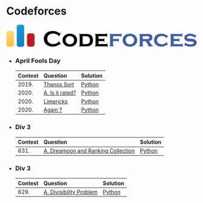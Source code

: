 # Codeforces
![](../images/codeforces.png)

- ### **April Fools Day**
    | Contest | Question | Solution |
    | :--- | :--- | :--- |
    | 2019. | [Thanos Sort](https://codeforces.com/contest/1145/problem/A) | [Python](https://github.com/ramanaditya/data-structure-and-algorithms/blob/master/codeforces/april-fools-day/thanos_sort.py) |
    | 2020. | [A. Is it rated?](https://codeforces.com/contest/1331/problem/A) | [Python](https://github.com/ramanaditya/data-structure-and-algorithms/blob/master/codeforces/april-fools-day/is_it_rated.py) |
    | 2020. | [Limericks](https://codeforces.com/contest/1331/problem/B) | [Python](https://github.com/ramanaditya/data-structure-and-algorithms/blob/master/codeforces/april-fools-day/limericks.py) |
    | 2020. | [Again ?](https://codeforces.com/contest/1331/problem/D) | [Python](https://github.com/ramanaditya/data-structure-and-algorithms/blob/master/codeforces/april-fools-day/again.py) |

- ### **Div 3**

    | Contest | Question | Solution |
    | :--- | :--- | :--- |
    | 631. | [A. Dreamoon and Ranking Collection](https://codeforces.com/contest/1330/problem/A) | [Python](https://github.com/ramanaditya/data-structure-and-algorithms/blob/master/codeforces/div-2/dreamoon_and_ranking_collection.py) |

- ### **Div 3**

    | Contest | Question | Solution |
    | :--- | :--- | :--- |
    | 629. | [A. Divisibility Problem](https://codeforces.com/contest/1328/problem/A) | [Python](https://github.com/ramanaditya/data-structure-and-algorithms/blob/master/codeforces/div-3/divisibility-problem.py) |
